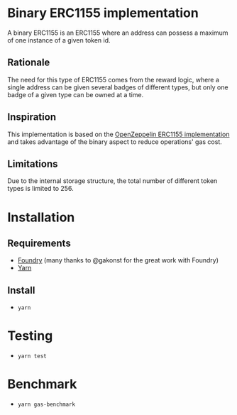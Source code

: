 # Binary ERC1155 implementation

A binary ERC1155 is an ERC1155 where an address can possess a maximum of one instance of a given token id.

## Rationale

The need for this type of ERC1155 comes from the reward logic, where a single address can be given several badges of different types, but only one badge of a given type can be owned at a time.

## Inspiration

This implementation is based on the [OpenZeppelin ERC1155 implementation](https://github.com/OpenZeppelin/openzeppelin-contracts/blob/master/contracts/token/ERC1155/ERC1155.sol) and takes advantage of the binary aspect to reduce operations' gas cost.

## Limitations

Due to the internal storage structure, the total number of different token types is limited to 256.

# Installation

## Requirements

- [Foundry](https://github.com/gakonst/foundry) (many thanks to @gakonst for the great work with Foundry)
- [Yarn](https://yarnpkg.com/)

## Install

- `yarn`

# Testing

- `yarn test`

# Benchmark

- `yarn gas-benchmark`
